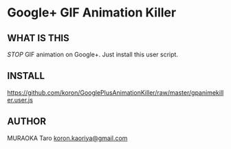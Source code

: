 Google+ GIF Animation Killer
============================

WHAT IS THIS
------------
*STOP* GIF animation on Google+.
Just install this user script.

INSTALL
-------
https://github.com/koron/GooglePlusAnimationKiller/raw/master/gpanimekiller.user.js

AUTHOR
------
MURAOKA Taro <koron.kaoriya@gmail.com>
